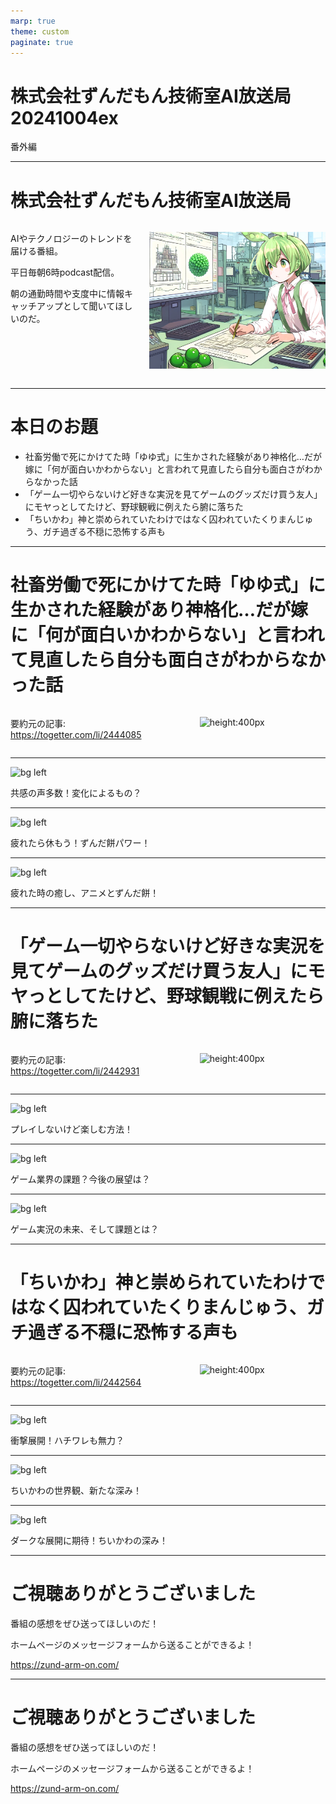 ```yaml
---
marp: true
theme: custom
paginate: true
---
```


<!-- _class: title -->

# 株式会社ずんだもん技術室AI放送局 20241004ex

番外編

---

#  株式会社ずんだもん技術室AI放送局

<div class="columns">
<div style="flex: 5;">

AIやテクノロジーのトレンドを届ける番組。

平日毎朝6時podcast配信。

朝の通勤時間や支度中に情報キャッチアップとして聞いてほしいのだ。

</div>
<div style="flex: 7;">

![height:500px](/images/zundarmon_titlebar2.jpg)

</div>
</div>

---

# 本日のお題

- 社畜労働で死にかけてた時「ゆゆ式」に生かされた経験があり神格化…だが嫁に「何が面白いかわからない」と言われて見直したら自分も面白さがわからなかった話
- 「ゲーム一切やらないけど好きな実況を見てゲームのグッズだけ買う友人」にモヤっとしてたけど、野球観戦に例えたら腑に落ちた
- 「ちいかわ」神と崇められていたわけではなく囚われていたくりまんじゅう、ガチ過ぎる不穏に恐怖する声も

---

# 社畜労働で死にかけてた時「ゆゆ式」に生かされた経験があり神格化…だが嫁に「何が面白いかわからない」と言われて見直したら自分も面白さがわからなかった話

<div class="columns">
<div style="flex: 7;">

要約元の記事: https://togetter.com/li/2444085

</div>
<div style="flex: 5;">

![height:400px](/slides/20241004ex/images/3.jpg)

</div>
</div>

---

![bg left](/slides/20241004ex/images/4.jpg)

共感の声多数！変化によるもの？

---

![bg left](/slides/20241004ex/images/5.jpg)

疲れたら休もう！ずんだ餅パワー！

---

![bg left](/slides/20241004ex/images/6.jpg)

疲れた時の癒し、アニメとずんだ餅！

---

# 「ゲーム一切やらないけど好きな実況を見てゲームのグッズだけ買う友人」にモヤっとしてたけど、野球観戦に例えたら腑に落ちた

<div class="columns">
<div style="flex: 7;">

要約元の記事: https://togetter.com/li/2442931

</div>
<div style="flex: 5;">

![height:400px](/slides/20241004ex/images/7.jpg)

</div>
</div>

---

![bg left](/slides/20241004ex/images/8.jpg)

プレイしないけど楽しむ方法！

---

![bg left](/slides/20241004ex/images/9.jpg)

ゲーム業界の課題？今後の展望は？

---

![bg left](/slides/20241004ex/images/10.jpg)

ゲーム実況の未来、そして課題とは？

---

# 「ちいかわ」神と崇められていたわけではなく囚われていたくりまんじゅう、ガチ過ぎる不穏に恐怖する声も

<div class="columns">
<div style="flex: 7;">

要約元の記事: https://togetter.com/li/2442564

</div>
<div style="flex: 5;">

![height:400px](/slides/20241004ex/images/11.jpg)

</div>
</div>

---

![bg left](/slides/20241004ex/images/12.jpg)

衝撃展開！ハチワレも無力？

---

![bg left](/slides/20241004ex/images/13.jpg)

ちいかわの世界観、新たな深み！

---

![bg left](/slides/20241004ex/images/14.jpg)

ダークな展開に期待！ちいかわの深み！

---

<!-- _class: end -->

# ご視聴ありがとうございました

番組の感想をぜひ送ってほしいのだ！

ホームページのメッセージフォームから送ることができるよ！

https://zund-arm-on.com/

---

<!-- _class: end -->

# ご視聴ありがとうございました

番組の感想をぜひ送ってほしいのだ！

ホームページのメッセージフォームから送ることができるよ！

https://zund-arm-on.com/

